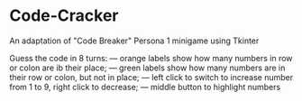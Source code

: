 # Code-Cracker
An adaptation of "Code Breaker" Persona 1 minigame using Tkinter

Guess the code in 8 turns:
  — orange labels show how many numbers in row or colon are ib their place;
  — green labels show how many numbers are in their row or colon, but not in place;
  — left click to switch to increase number from 1 to 9, right click to decrease;
  — middle button to highlight numbers
